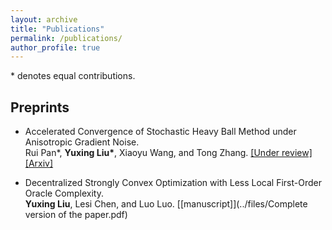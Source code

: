 ```yaml
---
layout: archive
title: "Publications"
permalink: /publications/
author_profile: true
---
```


 \* denotes equal contributions.

## Preprints
* Accelerated Convergence of Stochastic Heavy Ball Method under Anisotropic Gradient Noise. \
  Rui Pan\*, **Yuxing Liu\***, Xiaoyu Wang, and Tong Zhang. [[Under review]](https://openreview.net/forum?id=CIqjp9yTDq) [[Arxiv]](https://arxiv.org/abs/2312.14567)

* Decentralized Strongly Convex Optimization with Less Local First-Order Oracle Complexity. \
  **Yuxing Liu**, Lesi Chen, and Luo Luo. [[manuscript]](../files/Complete version of the paper.pdf)
